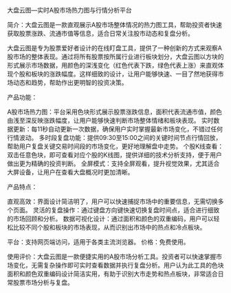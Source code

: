 大盘云图—实时A股市场热力图与行情分析平台

简介：大盘云图是一款直观展示A股市场整体情况的热力图工具，帮助投资者快速获取股票涨跌、流通市值等信息，适合日常关注股市动态和复盘分析。

大盘云图是专为股票爱好者设计的在线盯盘工具，提供了一种创新的方式来观察A股市场的整体表现。通过将所有股票按所属行业进行板块划分，大盘云图以方块的形式展示市场数据，用颜色的深浅变化（红色代表下跌，绿色代表上涨）来直观体现个股和板块的涨跌幅度。这样细致的设计，让用户能够快速、一目了然地获得市场动态和趋势，帮助作出更明智的投资决策。

产品功能：

A股市场热力图：平台采用色块形式展示股票涨跌信息，面积代表流通市值，颜色由浅至深反映涨跌幅度，让用户能够快速判断市场整体情绪和板块表现。
实时数据更新：每11秒自动更新一次数据，确保用户实时掌握最新市场变化，不错过任何行情波动。
多时段复盘功能：提供09:30至15:00之间的关键时间节点行情回放，帮助用户复盘关键交易时间段的市场变化，更好地理解盘中走势。
个股K线查看：双击任意色块，即可查看对应个股的K线图，提供详细的技术分析支持，便于用户做出更为精确的投资判断。
全屏模式：支持全屏观看，提升视觉效果，尤其适合大屏设备，让用户在查看大盘概况时更加清晰。

产品特点：

直观高效：界面设计简洁明了，用户可以快速捕捉市场中的重要信息，无需切换多个页面。
灵活的复盘操作：通过键盘方向键快速切换复盘时间点，适合进行细致的市场回顾和分析。
数据可视化设计：通过面积和颜色的双重编码，用户可以轻松比较不同个股和板块的市场表现，从而识别出市场中的热点和冷点板块。

平台：支持网页端访问，适用于各类主流浏览器。
价格：免费使用。

使用评价：大盘云图是一款便捷实用的A股市场分析工具。投资者可以快速掌握市场变化，无需复杂操作即可实时查看数据并执行复盘分析。用户认为此工具的色块面积和颜色双重编码设计简洁实用，有助于识别大市走势和热点板块，非常适合日常股票市场分析与复盘。
